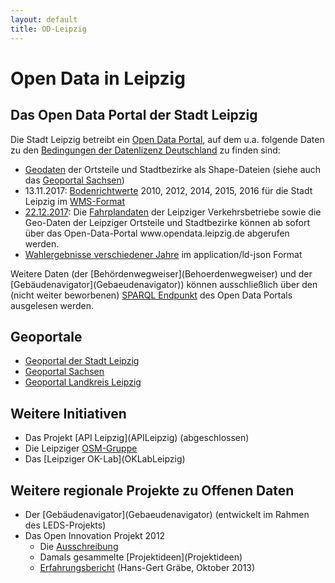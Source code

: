 ```yaml
---
layout: default
title: OD-Leipzig
---
```


# Open Data in Leipzig

<h2>Das Open Data Portal der Stadt Leipzig</h2>

Die Stadt Leipzig betreibt ein <a href="https://opendata.leipzig.de/">Open
Data Portal</a>, auf dem u.a. folgende Daten zu den
<a href="https://opendata.leipzig.de/pages/usage">Bedingungen der
Datenlizenz Deutschland</a> zu finden sind:
<ul>
  <li><a href="https://www.leipzig.de/buergerservice-und-verwaltung/unsere-stadt/gebietsgliederung-und-strassennamen/kommunale-gebietsgliederung/#c22822">Geodaten</a>
  der Ortsteile und Stadtbezirke als Shape-Dateien (siehe auch
  das <a href="https://geoportal.sachsen.de">Geoportal Sachsen</a>)</li>
  <li>13.11.2017: <a href="https://opendata.leipzig.de/dataset/bodenrichtwerte-fur-die-stadt-leipzig-wms/resource/fab53e1b-1f0f-47f1-b235-ee8eb8269c33">Bodenrichtwerte</a>
  2010, 2012, 2014, 2015, 2016 für die Stadt Leipzig
  im <a href="https://de.wikipedia.org/wiki/Web_Map_Service">WMS-Format</a></li>
  <li><a href="https://www.leipzig.de/news/news/neue-moeglichkeiten-auf-dem-open-data-portal-der-stadt-leipzig/">22.12.2017</a>:
  Die <a href="https://opendata.leipzig.de/dataset/lvb-fahrplandaten">Fahrplandaten</a>
  der Leipziger Verkehrsbetriebe sowie die Geo-Daten der Leipziger Ortsteile
  und Stadtbezirke können ab sofort über das Open-Data-Portal
  www.opendata.leipzig.de abgerufen werden.</li>
  <li><a href="https://opendata.leipzig.de/group/buergerserviceundverwaltung">Wahlergebnisse
  verschiedener Jahre</a> im application/ld-json Format</li>
</ul>
Weitere Daten (der [Behördenwegweiser](Behoerdenwegweiser) und der
[Gebäudenavigator](Gebaeudenavigator)) können ausschließlich über den (nicht
weiter beworbenen) <a href="https://opendata.leipzig.de/virt-sparql">SPARQL
Endpunkt</a> des Open Data Portals ausgelesen werden.
<h2>Geoportale</h2>
<ul>
  <li><a href="http://stadtplan.leipzig.de">Geoportal der Stadt Leipzig</a></li>
  <li><a href="http://geoportal.sachsen.de/">Geoportal Sachsen</a></li>
  <li><a href="http://www.geoportal-lkl.de">Geoportal Landkreis Leipzig</a></li>
</ul>
<h2>Weitere Initiativen</h2>
<ul>
  <li>Das Projekt [API Leipzig](APILeipzig) (abgeschlossen)</li>
  <li>Die Leipziger <a href="http://wiki.openstreetmap.org/wiki/Leipzig"
  target="‘_blank’">OSM-Gruppe</a></li>
  <li>Das [Leipziger OK-Lab](OKLabLeipzig)</li>
</ul>
<h2>Weitere regionale Projekte zu Offenen Daten</h2>
<ul>
  <li>Der [Gebäudenavigator](Gebaeudenavigator) (entwickelt im Rahmen des
  LEDS-Projekts)</li>
  <li>Das Open Innovation Projekt 2012
    <ul>
      <li>Die <a title="LD.OpenInnovation-12"
      href="http://www.leipzig-netz.de/index.php/LD.OpenInnovation-12">Ausschreibung</a></li>
      <li>Damals gesammelte [Projektideen](Projektideen) </li>
      <li><a href="http://leipzig-data.de/Upload/Erfahrungsbericht.pdf" target="‘_blank’">Erfahrungsbericht</a> (Hans-Gert Gräbe, Oktober 2013)</li>
    </ul>
  </li>
</ul>

